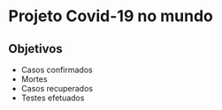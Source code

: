 # Projeto Covid-19 no mundo

## Objetivos
   - Casos confirmados
   - Mortes
   - Casos recuperados
   - Testes efetuados
   
